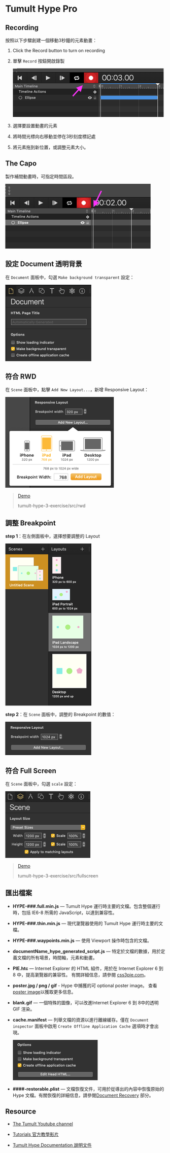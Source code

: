 # Tumult Hype Pro



## Recording

按照以下步驟創建一個移動3秒鐘的元素動畫：

1. Click the Record button to turn on recording
2. 單擊 `Record` 按鈕開啟錄製
   
   ![printscreen](/images/7.png)

3. 選擇要設置動畫的元素
4. 將時間光標向右移動並停在3秒刻度標記處
5. 將元素拖到新位置，或調整元素大小。



## The Capo

製作補間動畫時，可指定時間區段。

![printscreen](/images/8.png)



## 設定 Document 透明背景

在 `Document` 面板中，勾選 `Make background transparent` 設定：

![printscreen](/images/2.png)



## 符合 RWD

在 `Scene` 面板中，點擊 `Add New Layout...`，新增 Responsive Layout：

![printscreen](/images/4.png)

> [Demo](./src/rwd/rwd.html)
>
> tumult-hype-3-exercise/src/rwd



## 調整 Breakpoint

**step 1**：在左側面板中，選擇想要調整的 Layout

![printscreen](/images/5.png)

**step 2**：在 `Scene` 面板中，調整的 Breakpoint 的數值：

![printscreen](/images/6.png)



## 符合 Full Screen

在 `Scene` 面板中，勾選 `scale` 設定：

![printscreen](/images/3.png)

> [Demo](./src/fullscreen/fullscreen.html)
> 
> tumult-hype-3-exercise/src/fullscreen



## 匯出檔案

- **HYPE-###.full.min.js** — Tumult Hype 運行時主要的文檔。包含整個運行時，包括 IE6-8 所需的 JavaScript，以達到兼容性。

- **HYPE-###.thin.min.js** — 現代瀏覽器使用的 Tumult Hype 運行時主要的文檔。

- **HYPE-###.waypoints.min.js** — 使用 Viewport 操作時包含的文檔。

- **documentName_hype_generated_script.js** — 特定於文檔的數據，用於定義文檔的所有場景，時間軸，元素和動畫。

- **PIE.htc** — Internet Explorer 的 HTML 組件，用於在 Internet Explorer 6 到 8 中，提高瀏覽器的兼容性。 有關詳細信息，請參閱 [css3pie.com](http://css3pie.com/)。

- **poster.jpg / png / gif** - Hype 中捕獲的可 optional poster image。 查看 [poster image](https://tumult.com/hype/documentation/#poster-images)以獲取更多信息。

- **blank.gif** — 一個特殊的圖像，可以改進Internet Explorer 6 到 8中的透明 GIF 渲染。

- **cache.manifest** — 列舉文檔的資源以進行離線緩存。僅在 `Document inspector` 面板中啟用 `Create Offline Application Cache` 選項時才會出現。

    ![Document inspector](/images/1.png)

- **####-restorable.plist** — 文檔恢復文件，可用於從導出的內容中恢復原始的 Hype 文檔。有關恢復的詳細信息，請參閱[Document Recovery](https://tumult.com/hype/documentation/#document-recovery) 部分。




## Resource

- [The Tumult Youtube channel](https://www.youtube.com/user/TumultHype/videos)

- [Tutorials 官方教學影片](https://tumult.com/hype/tutorials/)

- [Tumult Hype Documentation 說明文件](https://tumult.com/hype/documentation/)